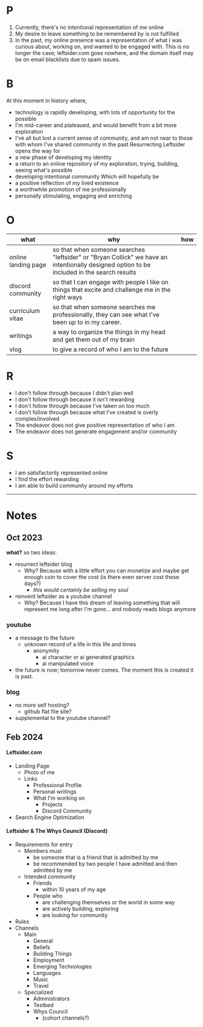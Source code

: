 # P
1. Currently, there's no intentional representation of me online
2. My desire to leave something to be remembered by is not fulfilled
3. In the past, my online presence was a representation of what I was curious about, working on, and wanted to be engaged with. This is no longer the case; leftsider.com goes nowhere, and the domain itself may be on email blacklists due to spam issues. 

# B
At this moment in history where,
- technology is rapidly developing, with lots of opportunity for the possible
- I'm mid-career and plateaued, and would benefit from a bit more exploration 
- I've all but lost a current sense of community, and am not near to those with whom I've shared community in the past
Resurrecting Leftsider opens the way for
- a new phase of developing my identity
- a return to an online repository of my exploration, trying, building, seeing what's possible
- developing intentional community
Which will hopefully be
- a positive reflection of my lived existence
- a worthwhile promotion of me professionally
- personally stimulating, engaging and enriching

# O

| what | why | how |
| ---- | ---- | ---- |
| online landing page | so that when someone searches "leftsider" or "Bryan Collick" we have an intentionally designed option to be included in the search results |  |
| discord community | so that I can engage with people I like on things that excite and challenge me in the right ways |  |
| curriculum vitae | so that when someone searches me professionally, they can see what I've been up to in my career.  |  |
| writings | a way to organize the things in my head and get them out of my brain |  |
| vlog | to give a record of who I am to the future |  |

# R
- I don't follow through because I didn't plan well
- I don't follow through because it isn't rewarding
- I don't follow through because I've taken on too much
- I don't follow through because what I've created is overly complex/involved
- The endeavor does not give positive representation of who I am
- The endeavor does not generate engagement and/or community

# S
- I am satisfactorily represented online
- I find the effort rewarding
- I am able to build community around my efforts




-----

# Notes

Oct 2023
---

**what?**
so two ideas:
- resurrect leftsider blog
	- Why? Because with a little effort you can monetize and maybe get enough coin to cover the cost (is there even server cost these days?)
		- *this would certainly be selling my soul*
- reinvent leftsider as a youtube channel
	- Why? Because I have this dream of leaving something that will represent me long after I'm gone... and nobody reads blogs anymore

### youtube
- a message to the future
	- unknown record of a life in this life and times
		- anonymity
			- ai character or ai generated graphics
			- ai manipulated voice
- the future is now; tomorrow never comes. The moment this is created it is past.


### blog
- no more self hosting?
	- github flat file site?
- supplemental to the youtube channel?






Feb 2024
---

#### Leftsider.com
- Landing Page
	- Photo of me
	- Links
		- Professional Profile
		- Personal writings
		- What I'm working on
			- Projects
			- Discord Community
- Search Engine Optimization

#### Leftsider & The Whys Council (Discord)
- Requirements for entry
	- Members must
		- be someone that is a friend that is admitted by me
		- be recommended by two people I have admitted and then admitted by me
	- Intended community
		- Friends
			- within 10 years of my age
		- People who
			- are challenging themselves or the world in some way
			- are actively building, exploring
			- are looking for community
- Rules
- Channels
	- Main
		- General
		- Beliefs
		- Building Things
		- Employment
		- Emerging Technologies
		- Languages
		- Music
		- Travel
	- Specialized
		- Administrators
		- Testbed
		- Whys Council
			- (cohort channels?)
